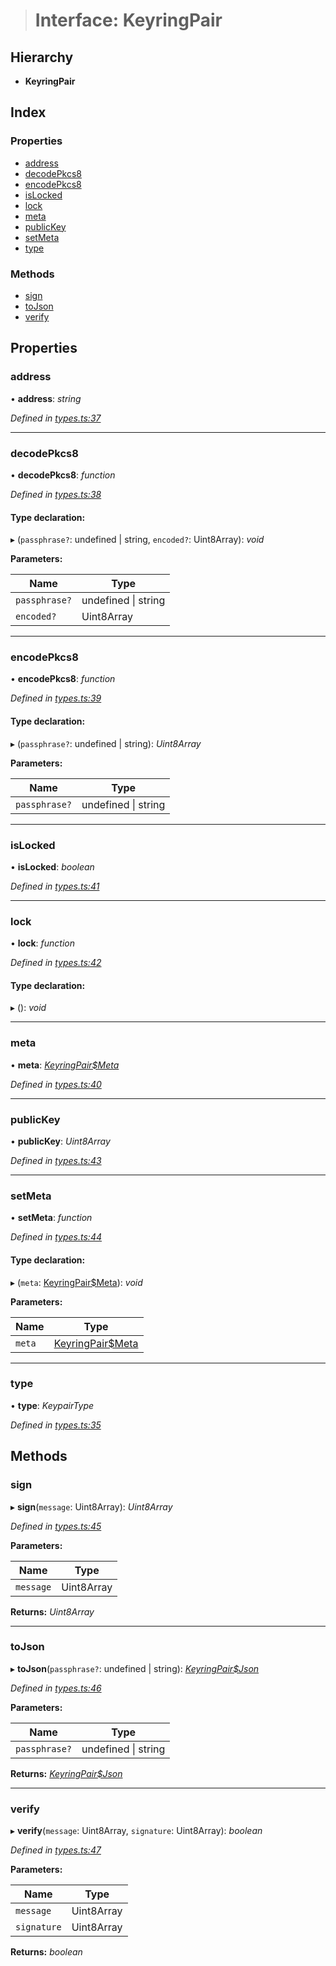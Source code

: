 > # Interface: KeyringPair

## Hierarchy

* **KeyringPair**

## Index

### Properties

* [address](_types_.keyringpair.md#address)
* [decodePkcs8](_types_.keyringpair.md#decodepkcs8)
* [encodePkcs8](_types_.keyringpair.md#encodepkcs8)
* [isLocked](_types_.keyringpair.md#islocked)
* [lock](_types_.keyringpair.md#lock)
* [meta](_types_.keyringpair.md#meta)
* [publicKey](_types_.keyringpair.md#publickey)
* [setMeta](_types_.keyringpair.md#setmeta)
* [type](_types_.keyringpair.md#type)

### Methods

* [sign](_types_.keyringpair.md#sign)
* [toJson](_types_.keyringpair.md#tojson)
* [verify](_types_.keyringpair.md#verify)

## Properties

###  address

• **address**: *string*

*Defined in [types.ts:37](https://github.com/polkadot-js/common/blob/25fc033/packages/keyring/src/types.ts#L37)*

___

###  decodePkcs8

• **decodePkcs8**: *function*

*Defined in [types.ts:38](https://github.com/polkadot-js/common/blob/25fc033/packages/keyring/src/types.ts#L38)*

#### Type declaration:

▸ (`passphrase?`: undefined | string, `encoded?`: Uint8Array): *void*

**Parameters:**

Name | Type |
------ | ------ |
`passphrase?` | undefined \| string |
`encoded?` | Uint8Array |

___

###  encodePkcs8

• **encodePkcs8**: *function*

*Defined in [types.ts:39](https://github.com/polkadot-js/common/blob/25fc033/packages/keyring/src/types.ts#L39)*

#### Type declaration:

▸ (`passphrase?`: undefined | string): *Uint8Array*

**Parameters:**

Name | Type |
------ | ------ |
`passphrase?` | undefined \| string |

___

###  isLocked

• **isLocked**: *boolean*

*Defined in [types.ts:41](https://github.com/polkadot-js/common/blob/25fc033/packages/keyring/src/types.ts#L41)*

___

###  lock

• **lock**: *function*

*Defined in [types.ts:42](https://github.com/polkadot-js/common/blob/25fc033/packages/keyring/src/types.ts#L42)*

#### Type declaration:

▸ (): *void*

___

###  meta

• **meta**: *[KeyringPair$Meta](_types_.keyringpair_meta.md)*

*Defined in [types.ts:40](https://github.com/polkadot-js/common/blob/25fc033/packages/keyring/src/types.ts#L40)*

___

###  publicKey

• **publicKey**: *Uint8Array*

*Defined in [types.ts:43](https://github.com/polkadot-js/common/blob/25fc033/packages/keyring/src/types.ts#L43)*

___

###  setMeta

• **setMeta**: *function*

*Defined in [types.ts:44](https://github.com/polkadot-js/common/blob/25fc033/packages/keyring/src/types.ts#L44)*

#### Type declaration:

▸ (`meta`: [KeyringPair$Meta](_types_.keyringpair_meta.md)): *void*

**Parameters:**

Name | Type |
------ | ------ |
`meta` | [KeyringPair$Meta](_types_.keyringpair_meta.md) |

___

###  type

• **type**: *KeypairType*

*Defined in [types.ts:35](https://github.com/polkadot-js/common/blob/25fc033/packages/keyring/src/types.ts#L35)*

## Methods

###  sign

▸ **sign**(`message`: Uint8Array): *Uint8Array*

*Defined in [types.ts:45](https://github.com/polkadot-js/common/blob/25fc033/packages/keyring/src/types.ts#L45)*

**Parameters:**

Name | Type |
------ | ------ |
`message` | Uint8Array |

**Returns:** *Uint8Array*

___

###  toJson

▸ **toJson**(`passphrase?`: undefined | string): *[KeyringPair$Json](_types_.keyringpair_json.md)*

*Defined in [types.ts:46](https://github.com/polkadot-js/common/blob/25fc033/packages/keyring/src/types.ts#L46)*

**Parameters:**

Name | Type |
------ | ------ |
`passphrase?` | undefined \| string |

**Returns:** *[KeyringPair$Json](_types_.keyringpair_json.md)*

___

###  verify

▸ **verify**(`message`: Uint8Array, `signature`: Uint8Array): *boolean*

*Defined in [types.ts:47](https://github.com/polkadot-js/common/blob/25fc033/packages/keyring/src/types.ts#L47)*

**Parameters:**

Name | Type |
------ | ------ |
`message` | Uint8Array |
`signature` | Uint8Array |

**Returns:** *boolean*